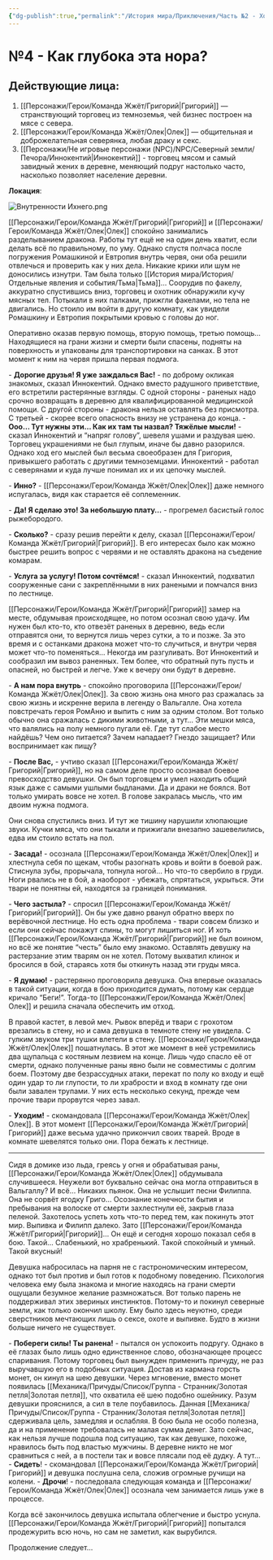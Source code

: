```yaml
---
{"dg-publish":true,"permalink":"/История мира/Приключения/Часть №2 - Холод и черви/№4 - Как глубока эта нора/","noteIcon":"","created":"2025-09-07T13:19:32.070+03:00","updated":"2025-09-07T14:25:57.562+03:00"}
---
```


# №4 - Как глубока эта нора? 

## Действующие лица:

1. [[Персонажи/Герои/Команда Жжёт/Григорий\|Григорий]] — странствующий торговец из темноземья, чей бизнес построен на мясе с севера.
2. [[Персонажи/Герои/Команда Жжёт/Олек\|Олек]] — общительная и доброжелательная северянка, любая драку и секс.
3. [[Персонажи/Не игровые персонажи (NPC)/NPC/Северный земли/Печора/Иннокентий\|Иннокентий]] - торговец мясом и самый завидный жених в деревне, меняющий подруг настолько часто, насколько позволяет население деревни.

**Локация**:


  ![Внутренности Ихнего.png](/img/user/system/img/%D0%93%D0%B5%D0%BE%D0%B3%D1%80%D0%B0%D1%84%D0%B8%D1%8F/%D0%A1%D0%B5%D0%B2%D0%B5%D1%80%D0%BD%D1%8B%D0%B5%20%D0%B7%D0%B5%D0%BC%D0%BB%D0%B8/%D0%92%D0%BD%D1%83%D1%82%D1%80%D0%B5%D0%BD%D0%BD%D0%BE%D1%81%D1%82%D0%B8%20%D0%98%D1%85%D0%BD%D0%B5%D0%B3%D0%BE.png)
  

[[Персонажи/Герои/Команда Жжёт/Григорий\|Григорий]] и [[Персонажи/Герои/Команда Жжёт/Олек\|Олек]] спокойно занимались разделыванием дракона. Работы тут ещё не на один день хватит, если делать всё по правильному, по уму. Однако спустя полчаса после погружения Ромашкиной и Евтропия внутрь червя, они оба решили отвлечься и проверить как у них дела. Никакие крики или шум не доносились изнутри. Там была только [[История мира/История/Отдельные явления и события/Тьма\|Тьма]]… Соорудив по факелу, аккуратно спустившись вниз, торговец и охотник обнаружили кучу мясных тел. Потыкали в них палками, прижгли факелами, но тела не двигались. Но стоило им войти в другую комнату, как увидели Ромашкину и Евтропия покрытыми кровью с головы до ног. 

Оперативно оказав первую помощь, вторую помощь, третью помощь… Находящиеся на грани жизни и смерти были спасены, подняты на поверхность и упакованы для транспортировки на санках. В этот момент к ним на червя пришла первая подмога.

\- **Дорогие друзья! Я уже заждалься Вас!** - по доброму окликая знакомых, сказал Иннокентий. Однако вместо радушного приветствие, его встретили растерянные взгляды. С одной стороны - раненых надо срочно возвращать в деревню для квалифицированной медицинской помощи. С другой стороны - дракона нельзя оставлять без присмотра. С третьей - скорее всего опасность внизу не устранена до конца. - **Ооо… Тут нужны эти… Как их там ты назвал? Тяжёлые мысли!** - сказал Иннокентий и “напряг голову”, шевеля ушами и раздувая шею. Торговец украшениями не был глупым, иначе бы давно разорился. Однако ход его мыслей был весьма своеобразен для Григория, привыкшего работать с другими темноземцами. Иннокентий - работал с северянами и куда лучше понимал их и их цепочку мыслей.

\- **Инно?** - [[Персонажи/Герои/Команда Жжёт/Олек\|Олек]] даже немного испугалась, видя как старается её соплеменник. 

\- **Да! Я сделаю это! За небольшую плату…** - прогремел басистый голос рыжебородого. 

\- **Сколько?** - сразу решив перейти к делу, сказал [[Персонажи/Герои/Команда Жжёт/Григорий\|Григорий]]. В его интересах было как можно быстрее решить вопрос с червями и не оставлять дракона на съедение комарам. 

\- **Услуга за услугу! Потом сочтёмся!** - сказал Иннокентий, подхватил сооруженные сани с закреплёнными в них ранеными и помчался вниз по лестнице. 

[[Персонажи/Герои/Команда Жжёт/Григорий\|Григорий]] замер на месте, обдумывая происходящее, но потом осознал свою удачу. Им нужен был кто-то, кто отвезёт раненых в деревню, ведь если отправятся они, то вернутся лишь через сутки, а то и позже. За это время и с останками дракона может что-то случиться, и внутри червя может что-то поменяться… Некогда им разгуливать. Вот Иннокентий и сообразил им вывоз раненных. Тем более, что обратный путь пусть и опасней, но быстрей и легче. Уже к вечеру они будут в деревне. 

\- **А нам пора внутрь** - спокойно проговорила [[Персонажи/Герои/Команда Жжёт/Олек\|Олек]]. За свою жизнь она много раз сражалась за свою жизнь и искренне верила в легенду о Вальгалле. Она хотела повстречать героя РомАню и выпить с ним за одним столом. Вот только обычно она сражалась с дикими животными, а тут… Эти мешки мяса, что валялись на полу немного пугали её. Где тут слабое место найдёшь? Чем оно питается? Зачем нападает? Гнездо защищает? Или воспринимает как пищу? 

\- **После Вас,** - учтиво сказал [[Персонажи/Герои/Команда Жжёт/Григорий\|Григорий]], но на самом деле просто осознавал боевое превосходство девушки. Он был торговцем и умел находить общий язык даже с самыми ушлыми быдланами. Да и драки не боялся. Вот только умирать вовсе не хотел. В голове закралась мысль, что им двоим нужна подмога.

Они снова спустились вниз. И тут же тишину нарушили хлюпающие звуки. Кучки мяса, что они тыкали и прижигали внезапно зашевелились, едва им стоило встать на пол. 

\- **Засада!** - осознала [[Персонажи/Герои/Команда Жжёт/Олек\|Олек]] и хлестнула себя по щекам, чтобы разогнать кровь и войти в боевой раж. Стиснула зубы, прорычала, топнула ногой… Но что-то свербило в груди. Ноги рвались не в бой, а наоборот - убежать, спрятаться, укрыться. Эти твари не понятны ей, находятся за границей понимания. 

\- **Чего застыла?** - спросил [[Персонажи/Герои/Команда Жжёт/Григорий\|Григорий]]. Он бы уже давно рванул обратно вверх по верёвочной лестнице. Но есть одна проблема - твари совсем близко и если они сейчас покажут спины, то могут лишиться ног. И хоть [[Персонажи/Герои/Команда Жжёт/Григорий\|Григорий]] не был воином, но всё же понятие “честь” было ему знакомо. Оставлять девушку на растерзание этим тварям он не хотел. Потому выхватил клинок и бросился в бой, стараясь хотя бы откинуть назад эти груды мяса. 

\- **Я думаю!** - растерянно проговорила девушка. Она впервые оказалась в такой ситуации, когда в бою приходится думать, потому как сердце кричало “Беги!”. Тогда-то [[Персонажи/Герои/Команда Жжёт/Олек\|Олек]] и решила сначала обеспечить им отход. 

В правой кастет, в левой меч. Рывок вперёд и твари с грохотом врезались в стену, но и сама девушка в темноте стену не увидела. С гулким звуком три тушки влетели в стену. [[Персонажи/Герои/Команда Жжёт/Олек\|Олек]] пошатнулась. В этот же момент в неё устремились два щупальца с костяным лезвием на конце. Лишь чудо спасло её от смерти, однако полученные раны явно были не совместимы с долгим боем. Поэтому две безрассудных атаки, перекат по полу ко входу и ещё один удар то ли глупости, то ли храбрости и вход в комнату где они были завален трупами. У них есть несколько секунд, прежде чем прочие твари прорвутся через завал.

\- **Уходим!** - скомандовала [[Персонажи/Герои/Команда Жжёт/Олек\|Олек]]. В этот момент [[Персонажи/Герои/Команда Жжёт/Григорий\|Григорий]] даже весьма удачно прикончил своих тварей. Вроде в комнате шевелятся только они. Пора бежать к лестнице.

  ---

Сидя в домике изо льда, греясь у огня и обрабатывая раны, [[Персонажи/Герои/Команда Жжёт/Олек\|Олек]] обдумывала случившееся. Неужели вот буквально сейчас она могла отправиться в Вальгаллу? И всё… Никаких пьянок. Она не услышит песни Филиппа. Она не сорвёт ягодку Григо… Осознание конечности бытия и пребывания на волоске от смерти захлестнули её, закрыв глаза пеленой. Захотелось успеть хоть что-то перед тем, как покинуть этот мир. Выпивка и Филипп далеко. Зато [[Персонажи/Герои/Команда Жжёт/Григорий\|Григорий]]… Он ещё и сегодня хорошо показал себя в бою. Такой… Слабенький, но храбренький. Такой спокойный и умный. Такой вкусный! 

Девушка набросилась на парня не с гастрономическим интересом, однако тот был против и был готов к подобному поведению. Психология человека ему была знакома и многие находясь на грани смерти ощущали безумное желание размножаться. Вот только парень не поддерживал этих звериных инстинктов. Потому-то и покинул северные земли, как только окончил школу. Ему было здесь неуютно, среди сверстников мечтающих лишь о сексе, охоте и выпивке. Будто в жизни больше ничего не существует. 

\- **Побереги силы! Ты ранена!** - пытался он успокоить подругу. Однако в её глазах было лишь одно единственное слово, обозначающее процесс спаривания. Потому торговец был вынужден применить причуду, не раз выручавшую его в подобных ситуация. Достав из кармана горсть монет, он кинул на шею девушки. Через мгновение, вместо монет появилась [[Механика/Причуды/Список/Группа - Странник/Золотая петля\|Золотая петля]], что охватила её шею подобно ошейнику. Разум девушки прояснился, а сил в теле поубавилось. Данная [[Механика/Причуды/Список/Группа - Странник/Золотая петля\|Золотая петля]] сдерживала цель, замедляя и ослабляя. В бою была не особо полезна, да и на применение требовалась не малая сумма денег. Зато сейчас, как нельзя лучше подошла под ситуацию, так как девушке, похоже, нравилось быть под властью мужчины. В деревне никто не мог сравниться с ней, а в постели так и вовсе плясали под её дудку. А тут… - **Сидеть**! - скомандовал [[Персонажи/Герои/Команда Жжёт/Григорий\|Григорий]] и девушка послушна села, сложив огромные ручищи на колени. - **Дрочи**! - последовала следующая команда и [[Персонажи/Герои/Команда Жжёт/Олек\|Олек]] осознала чем занимается лишь уже в процессе. 

Когда всё закончилось девушка испытала облегчение и быстро уснула. [[Персонажи/Герои/Команда Жжёт/Григорий\|Григорий]] попытался продежурить всю ночь, но сам не заметил, как вырубился. 

  

Продолжение следует...